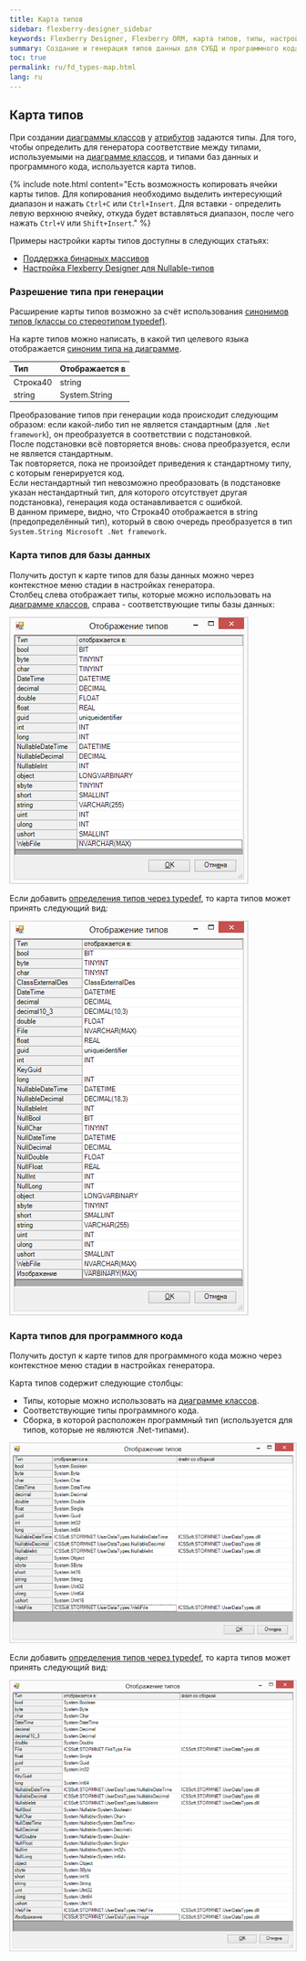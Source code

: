 ```yaml
---
title: Карта типов
sidebar: flexberry-designer_sidebar
keywords: Flexberry Designer, Flexberry ORM, карта типов, типы, настройка, БД, программный код, атрибуты, генерация
summary: Создание и генерация типов данных для СУБД и программного кода
toc: true
permalink: ru/fd_types-map.html
lang: ru
---
```


## Карта типов

При создании [диаграммы классов](fd_class-diagram.html) у [атрибутов](fo_attributes-class-data.html) задаются типы. Для того, чтобы определить для генератора соответствие между типами, используемыми на [диаграмме классов](fd_class-diagram.html), и типами баз данных и программного кода, используется карта типов.

{% include note.html content="Есть возможность копировать ячейки карты типов. Для копирования необходимо выделить интересующий диапазон и нажать `Ctrl+С` или `Ctrl+Insert`. Для вставки - определить левую верхнюю ячейку, откуда будет вставляться диапазон, после чего нажать `Ctrl+V` или `Shift+Insert`." %}

Примеры настройки карты типов доступны в следующих статьях:
* [Поддержка бинарных массивов](fo_byte-varbinary-max-in-data-service.html)
* [Настройка Flexberry Designer для Nullable-типов](fd_create-nullable.html)

### Разрешение типа при генерации

Расширение карты типов возможно за счёт использования [синонимов типов (классы со стереотипом typedef)](fd_typedef.html).

На карте типов можно написать, в какой тип целевого языка отображается [синоним типа на диаграмме](fd_typedef.html). 

Тип | Отображается в
:---------|:-----------
Строка40 | string
string | System.String

Преобразование типов при генерации кода происходит следующим образом: если какой-либо тип не является стандартным (для `.Net framework`), он преобразуется в соответствии с подстановкой.  
После подстановки всё повторяется вновь: снова преобразуется, если не является стандартным.  
Так повторяется, пока не произойдет приведения к стандартному типу, с которым генерируется код.  
Если нестандартный тип невозможно преобразовать (в подстановке указан нестандартный тип, для которого отсутствует другая подстановка), генерация кода останавливается с ошибкой.  
В данном примере, видно, что Строка40 отображается в string (предопределённый тип), который в свою очередь преобразуется в тип `System.String Microsoft .Net framework`.

### Карта типов для базы данных

Получить доступ к карте типов для базы данных можно через контекстное меню стадии в настройках генератора.  
Столбец слева отображает типы, которые можно использовать на [диаграмме классов](fd_class_diagram.html), справа - соответствующие типы базы данных: 

![](/images/pages/products/flexberry-designer/class-diagram/type-map.png)

Если добавить [определения типов через typedef](fd_typedef.html), то карта типов может принять следующий вид:

![](/images/pages/products/flexberry-designer/class-diagram/type-map-db-ext.png)

### Карта типов для программного кода

Получить доступ к карте типов для программного кода можно через контекстное меню стадии в настройках генератора.

Карта типов содержит следующие столбцы:

* Типы, которые можно использовать на [диаграмме классов](fd_class_diagram.html).
* Соответствующие типы программного кода.
* Сборка, в которой расположен программный тип (используется для типов, которые не являются .Net-типами).

![](/images/pages/products/flexberry-designer/class-diagram/type-map-app.png)

Если добавить [определения типов через typedef](fd_typedef.html), то карта типов может принять следующий вид:

![](/images/pages/products/flexberry-designer/class-diagram/type-map-app-ext.png)
